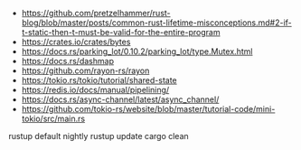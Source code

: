 - https://github.com/pretzelhammer/rust-blog/blob/master/posts/common-rust-lifetime-misconceptions.md#2-if-t-static-then-t-must-be-valid-for-the-entire-program
- https://crates.io/crates/bytes
- https://docs.rs/parking_lot/0.10.2/parking_lot/type.Mutex.html
- https://docs.rs/dashmap
- https://github.com/rayon-rs/rayon
- https://tokio.rs/tokio/tutorial/shared-state
- https://redis.io/docs/manual/pipelining/
- https://docs.rs/async-channel/latest/async_channel/
- https://github.com/tokio-rs/website/blob/master/tutorial-code/mini-tokio/src/main.rs

rustup default nightly
rustup update
cargo clean
